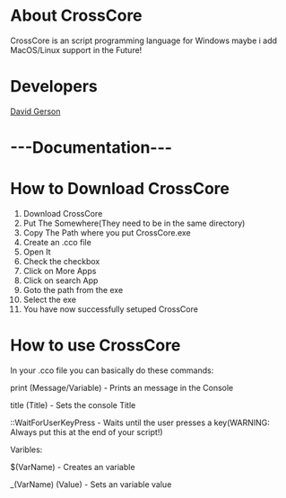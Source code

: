 # About CrossCore
CrossCore is an script programming language for Windows maybe i add MacOS/Linux support in the Future!

# Developers
[David Gerson](https://github.com/pogrammerX)

# ---Documentation---
# How to Download CrossCore

1. Download CrossCore
2. Put The Somewhere(They need to be in the same directory)
3. Copy The Path where you put CrossCore.exe
4. Create an .cco file
5. Open It
6. Check the checkbox
7. Click on More Apps
8. Click on search App
9. Goto the path from the exe
10. Select the exe
11. You have now successfully setuped CrossCore

# How to use CrossCore

In your .cco file you can basically do these commands:

print (Message/Variable) - Prints an message in the Console

title (Title) - Sets the console Title
  
::WaitForUserKeyPress - Waits until the user presses a key(WARNING: Always put this at the end of your script!)
  
Varibles:
  
$(VarName) - Creates an variable
  
_(VarName) (Value) - Sets an variable value
